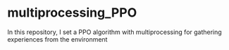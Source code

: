 # multiprocessing_PPO
In this repository, I set a PPO algorithm with multiprocessing for gathering experiences from the environment
